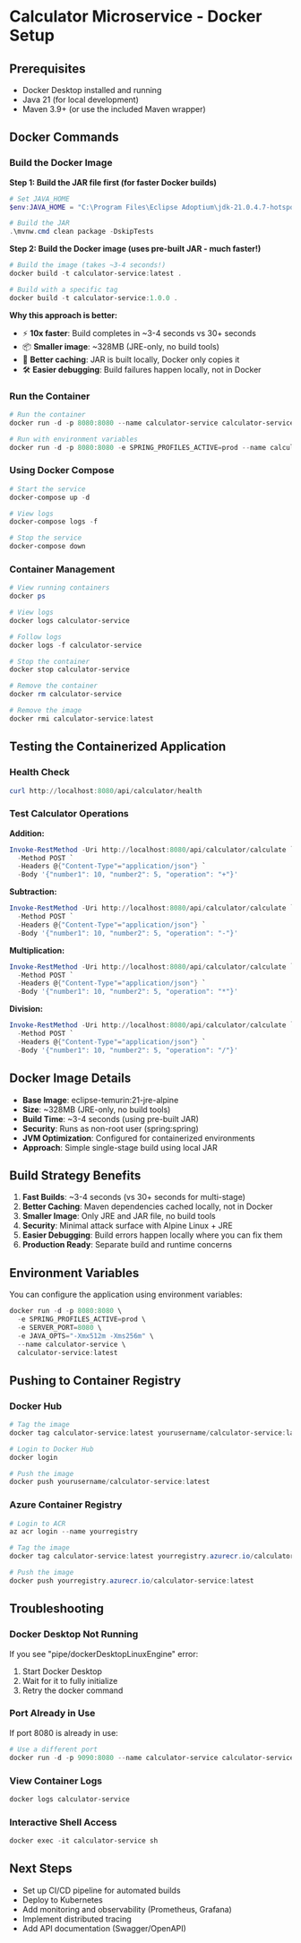 # Calculator Microservice - Docker Setup

## Prerequisites

- Docker Desktop installed and running
- Java 21 (for local development)
- Maven 3.9+ (or use the included Maven wrapper)

## Docker Commands

### Build the Docker Image

**Step 1: Build the JAR file first (for faster Docker builds)**

```powershell
# Set JAVA_HOME
$env:JAVA_HOME = "C:\Program Files\Eclipse Adoptium\jdk-21.0.4.7-hotspot"

# Build the JAR
.\mvnw.cmd clean package -DskipTests
```

**Step 2: Build the Docker image (uses pre-built JAR - much faster!)**

```powershell
# Build the image (takes ~3-4 seconds!)
docker build -t calculator-service:latest .

# Build with a specific tag
docker build -t calculator-service:1.0.0 .
```

**Why this approach is better:**
- ⚡ **10x faster**: Build completes in ~3-4 seconds vs 30+ seconds
- 📦 **Smaller image**: ~328MB (JRE-only, no build tools)
- 🔄 **Better caching**: JAR is built locally, Docker only copies it
- 🛠️ **Easier debugging**: Build failures happen locally, not in Docker

### Run the Container

```powershell
# Run the container
docker run -d -p 8080:8080 --name calculator-service calculator-service:latest

# Run with environment variables
docker run -d -p 8080:8080 -e SPRING_PROFILES_ACTIVE=prod --name calculator-service calculator-service:latest
```

### Using Docker Compose

```powershell
# Start the service
docker-compose up -d

# View logs
docker-compose logs -f

# Stop the service
docker-compose down
```

### Container Management

```powershell
# View running containers
docker ps

# View logs
docker logs calculator-service

# Follow logs
docker logs -f calculator-service

# Stop the container
docker stop calculator-service

# Remove the container
docker rm calculator-service

# Remove the image
docker rmi calculator-service:latest
```

## Testing the Containerized Application

### Health Check
```powershell
curl http://localhost:8080/api/calculator/health
```

### Test Calculator Operations

**Addition:**
```powershell
Invoke-RestMethod -Uri http://localhost:8080/api/calculator/calculate `
  -Method POST `
  -Headers @{"Content-Type"="application/json"} `
  -Body '{"number1": 10, "number2": 5, "operation": "+"}'
```

**Subtraction:**
```powershell
Invoke-RestMethod -Uri http://localhost:8080/api/calculator/calculate `
  -Method POST `
  -Headers @{"Content-Type"="application/json"} `
  -Body '{"number1": 10, "number2": 5, "operation": "-"}'
```

**Multiplication:**
```powershell
Invoke-RestMethod -Uri http://localhost:8080/api/calculator/calculate `
  -Method POST `
  -Headers @{"Content-Type"="application/json"} `
  -Body '{"number1": 10, "number2": 5, "operation": "*"}'
```

**Division:**
```powershell
Invoke-RestMethod -Uri http://localhost:8080/api/calculator/calculate `
  -Method POST `
  -Headers @{"Content-Type"="application/json"} `
  -Body '{"number1": 10, "number2": 5, "operation": "/"}'
```

## Docker Image Details

- **Base Image**: eclipse-temurin:21-jre-alpine
- **Size**: ~328MB (JRE-only, no build tools)
- **Build Time**: ~3-4 seconds (using pre-built JAR)
- **Security**: Runs as non-root user (spring:spring)
- **JVM Optimization**: Configured for containerized environments
- **Approach**: Simple single-stage build using local JAR

## Build Strategy Benefits

1. **Fast Builds**: ~3-4 seconds (vs 30+ seconds for multi-stage)
2. **Better Caching**: Maven dependencies cached locally, not in Docker
3. **Smaller Image**: Only JRE and JAR file, no build tools
4. **Security**: Minimal attack surface with Alpine Linux + JRE
5. **Easier Debugging**: Build errors happen locally where you can fix them
6. **Production Ready**: Separate build and runtime concerns

## Environment Variables

You can configure the application using environment variables:

```powershell
docker run -d -p 8080:8080 \
  -e SPRING_PROFILES_ACTIVE=prod \
  -e SERVER_PORT=8080 \
  -e JAVA_OPTS="-Xmx512m -Xms256m" \
  --name calculator-service \
  calculator-service:latest
```

## Pushing to Container Registry

### Docker Hub
```powershell
# Tag the image
docker tag calculator-service:latest yourusername/calculator-service:latest

# Login to Docker Hub
docker login

# Push the image
docker push yourusername/calculator-service:latest
```

### Azure Container Registry
```powershell
# Login to ACR
az acr login --name yourregistry

# Tag the image
docker tag calculator-service:latest yourregistry.azurecr.io/calculator-service:latest

# Push the image
docker push yourregistry.azurecr.io/calculator-service:latest
```

## Troubleshooting

### Docker Desktop Not Running
If you see "pipe/dockerDesktopLinuxEngine" error:
1. Start Docker Desktop
2. Wait for it to fully initialize
3. Retry the docker command

### Port Already in Use
If port 8080 is already in use:
```powershell
# Use a different port
docker run -d -p 9090:8080 --name calculator-service calculator-service:latest
```

### View Container Logs
```powershell
docker logs calculator-service
```

### Interactive Shell Access
```powershell
docker exec -it calculator-service sh
```

## Next Steps

- Set up CI/CD pipeline for automated builds
- Deploy to Kubernetes
- Add monitoring and observability (Prometheus, Grafana)
- Implement distributed tracing
- Add API documentation (Swagger/OpenAPI)
